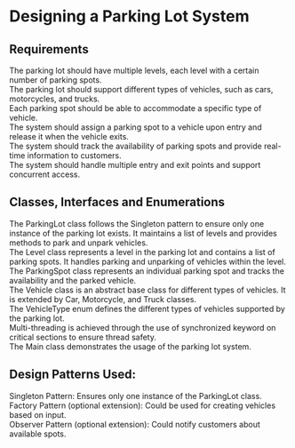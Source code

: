 # Designing a Parking Lot System
## Requirements
The parking lot should have multiple levels, each level with a certain number of parking spots.<br>
The parking lot should support different types of vehicles, such as cars, motorcycles, and trucks.<br>
Each parking spot should be able to accommodate a specific type of vehicle.<br>
The system should assign a parking spot to a vehicle upon entry and release it when the vehicle exits.<br>
The system should track the availability of parking spots and provide real-time information to customers.<br>
The system should handle multiple entry and exit points and support concurrent access.<br>

## Classes, Interfaces and Enumerations
The ParkingLot class follows the Singleton pattern to ensure only one instance of the parking lot exists. It maintains a list of levels and provides methods to park and unpark vehicles.<br>
The Level class represents a level in the parking lot and contains a list of parking spots. It handles parking and unparking of vehicles within the level.<br>
The ParkingSpot class represents an individual parking spot and tracks the availability and the parked vehicle.<br>
The Vehicle class is an abstract base class for different types of vehicles. It is extended by Car, Motorcycle, and Truck classes.<br>
The VehicleType enum defines the different types of vehicles supported by the parking lot.<br>
Multi-threading is achieved through the use of synchronized keyword on critical sections to ensure thread safety.<br>
The Main class demonstrates the usage of the parking lot system.<br>

## Design Patterns Used:
Singleton Pattern: Ensures only one instance of the ParkingLot class.<br>
Factory Pattern (optional extension): Could be used for creating vehicles based on input.<br>
Observer Pattern (optional extension): Could notify customers about available spots.<br>

